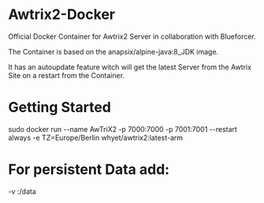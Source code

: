 # Awtrix2-Docker 
Official Docker Container for Awtrix2 Server in collaboration with Blueforcer.

The Container is based on the anapsix/alpine-java:8_JDK image.

It has an autoupdate feature witch will get the latest Server from the Awtrix Site on a restart from the Container.

# Getting Started

sudo docker run --name AwTriX2 -p 7000:7000 -p 7001:7001 --restart always -e TZ=Europe/Berlin whyet/awtrix2:latest-arm

# For persistent Data add:

-v <pwd>:/data
